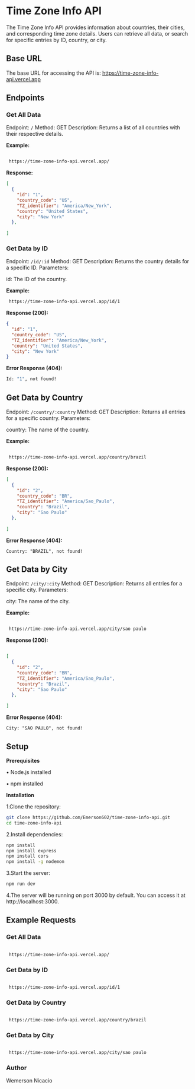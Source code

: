 # Time Zone Info API
The Time Zone Info API provides information about countries, their cities, and corresponding time zone details. Users can retrieve all data, or search for specific entries by ID, country, or city.

## Base URL
The base URL for accessing the API is: https://time-zone-info-api.vercel.app

## Endpoints

### Get All Data
Endpoint: `/`
Method: GET
Description: Returns a list of all countries with their respective details. 

**Example:**

```bash

 https://time-zone-info-api.vercel.app/
```

**Response:** 

```json
[
  {
    "id": "1",
    "country_code": "US",
    "TZ_identifier": "America/New_York",
    "country": "United States",
    "city": "New York"
  },
  
] 
```
### Get Data by ID
Endpoint: `/id/:id`
Method: GET
Description: Returns the country details for a specific ID.
Parameters:

id: The ID of the country.

**Example:**

```bash 
 https://time-zone-info-api.vercel.app/id/1
```
**Response (200):**
```json 
{
  "id": "1",
  "country_code": "US",
  "TZ_identifier": "America/New_York",
  "country": "United States",
  "city": "New York"
}
```

**Error Response (404):**
```bash
Id: "1", not found!
```

## Get Data by Country
Endpoint: `/country/:country`
Method: GET
Description: Returns all entries for a specific country.
Parameters:

country: The name of the country.

**Example:**

```bash

 https://time-zone-info-api.vercel.app/country/brazil
```

**Response (200):** 
```json
[
  {
    "id": "2",
    "country_code": "BR",
    "TZ_identifier": "America/Sao_Paulo",
    "country": "Brazil",
    "city": "Sao Paulo"
  },
  
]
```
**Error Response (404):** 

```text
Country: "BRAZIL", not found!
```

## Get Data by City
Endpoint: `/city/:city`
Method: GET
Description: Returns all entries for a specific city.
Parameters:

city: The name of the city.

**Example:**

```bash

 https://time-zone-info-api.vercel.app/city/sao paulo
```

**Response (200):**
```json  

[
  {
    "id": "2",
    "country_code": "BR",
    "TZ_identifier": "America/Sao_Paulo",
    "country": "Brazil",
    "city": "Sao Paulo"
  },
  
]
```

**Error Response (404):**

```text 
City: "SAO PAULO", not found!
```
## Setup
**Prerequisites**

• Node.js installed

• npm installed

**Installation**

1.Clone the repository:

```bash
git clone https://github.com/Emerson602/time-zone-info-api.git
cd time-zone-info-api
```

2.Install dependencies:

```bash
npm install
npm install express 
npm install cors
npm install -g nodemon
```
3.Start the server:

```bash
npm run dev
```
4.The server will be running on port 3000 by default. You can access it at http://localhost:3000.

## Example Requests
### Get All Data
```bash

 https://time-zone-info-api.vercel.app/
```
### Get Data by ID
```bash

 https://time-zone-info-api.vercel.app/id/1
```
### Get Data by Country
```bash

 https://time-zone-info-api.vercel.app/country/brazil
```
### Get Data by City
```bash

 https://time-zone-info-api.vercel.app/city/sao paulo
```
### Author
Wemerson Nicacio



